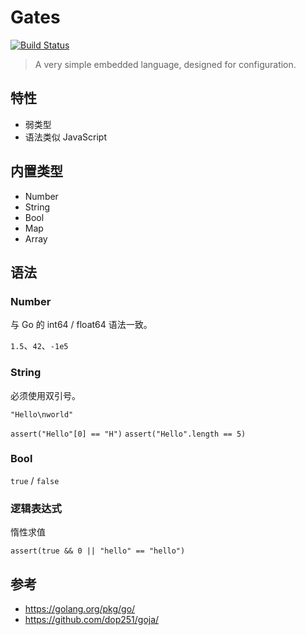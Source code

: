 # Gates

[![Build Status](https://travis-ci.org/gates/gates.svg?branch=master)](https://travis-ci.org/gates/gates)

> A very simple embedded language, designed for configuration.

## 特性

* 弱类型
* 语法类似 JavaScript

## 内置类型

* Number
* String
* Bool
* Map
* Array

## 语法

### Number

与 Go 的 int64 / float64 语法一致。

`1.5`、`42`、`-1e5`

### String

必须使用双引号。

`"Hello\nworld"`

`assert("Hello"[0] == "H")`
`assert("Hello".length == 5)`

### Bool

`true` / `false`

### 逻辑表达式

惰性求值

`assert(true && 0 || "hello" == "hello")`

## 参考

* https://golang.org/pkg/go/
* https://github.com/dop251/goja/
